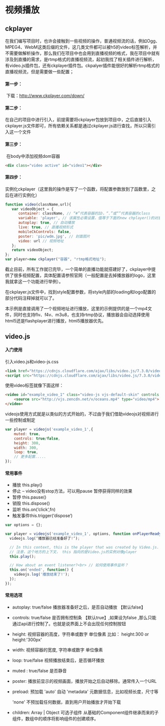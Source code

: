 # 视频播放

## ckplayer

在我们编写项目时，也许会接触到一些视频的操作，普通视频流的话，例如Ogg、MPEG4、WebM这类后缀的文件，这几类文件都可以被h5的video标签解析，并不需要做解析操作，那么我们在项目中也会用到直播视频的格式，我在项目中就有涉及到直播的需求，是rtmp格式的直播视频流，起初我找了相关插件进行解析，有video.js插件包，还有ckplayer插件包。ckpalyer插件能很好的解析rtmp格式的直播视频流，但是需要做一些配置；

#### 第一步：

​	下载：http://www.ckplayer.com/down/

#### 第二步：

​	在自己的项目中进行引入，前提需要将ckplayer包放到项目中，之后直接引入ckplayer.js文件即可，所有依赖关系都是通过ckplayer.js进行查找，所以只需引入这一个文件

#### 第三步：

​	在body中添加视频dom容器

```html
<div class="video active" id="video1"></div>
```

#### 第四步：

​	实例化ckplayer（这里我的操作是写了一个函数，将配置参数放到了函数里，之后在进行实例化）

```javascript
function video(className,url){
   var videoObject = {
      container: className, // “#”代表容器的ID，“.”或“”代表容器的class
      variable: 'player', // 该属性必需设置，值等于下面的new chplayer()的对象
      autoplay: true, // 自动播放
      live: true, // 直播视频形式
      mobileCkControls: false,
      poster: 'pic/wdm.jpg', // 封面图片
      video: url // 视频地址
   };
   return videoObject;
};
var player=new ckplayer("容器", "rtmp格式地址");
```

截止目前，所有工作就已完毕，一个简单的直播功能就搭建好了，ckplayer中提供了很多视频配置，具体配置请参照官网（一般配置是去掉播放器的logo，这里我就拿这一个功能进行举例）。

在ckplayer.js文件中，找到style配置参数，将style内部的loading和logo配置的部分代码注释掉就可以了。

本示例是直接调用了一个视频地址进行播放，这里的示例提供的是一个mp4文件，同时也支持flv、f4v、m3u8，也支持rtmp协议，播放器会自动选择使用html5还是flashplayer进行播放，html5播放器优先。

## video.js

#### 入门使用

引入video.js和video-js.css

```html
<link href="https://cdnjs.cloudflare.com/ajax/libs/video.js/7.3.0/video-js.min.css" rel="stylesheet">
<script src="https://cdnjs.cloudflare.com/ajax/libs/video.js/7.3.0/video.min.js"></script>
```

使用video标签就像下面这样：
```html
<video id="example_video_1" class="video-js vjs-default-skin" controls preload="none" width="640" height="264" poster="http://vjs.zencdn.net/v/oceans.png">
	<source src="http://vjs.zencdn.net/v/oceans.mp4" type="video/mp4">
</video>
```

videojs使用方式就是以类似的方式开始的，不过由于我们借助videojs对视频进行一些控制或制定

```javascript
var player = videojs('example_video_1',{
    muted: true,
	controls: true/false,
	height: 300, 
	width: 300,
	loop: true,
	// 更多配置.....
});
```

#### 常用事件

- 播放 this.play()
- 停止 – video没有stop方法，可以用pause 暂停获得同样的效果
- 暂停 this.pause()
- 销毁 this.dispose()
- 监听 this.on(‘click‘,fn)
- 触发事件this.trigger(‘dispose‘)

```javascript
var options = {};

var player = videojs('example_video_1', options, function onPlayerReady() {
  videojs.log(‘播放器已经准备好了!‘);

  // In this context, this is the player that was created by Video.js.
  // 注意，这个地方的上下文， this 指向的是Video.js的实例对像player
  this.play();

  // How about an event listener?<br> // 如何使用事件监听？
  this.on('ended', function() {
    videojs.log('播放结束了!');
  });
});
```

#### 常用选项

- autoplay: true/false 播放器准备好之后，是否自动播放 【默认false】

- controls: true/false 是否拥有控制条 【默认true】,如果设为false ,那么只能通过api进行控制了。也就是说界面上不会出现任何控制按钮

- height: 视频容器的高度，字符串或数字 单位像素 比如： height:300 or height:'300px'

- width: 视频容器的宽度, 字符串或数字 单位像素

- loop: true/false 视频播放结束后，是否循环播放

- muted : true/false 是否静音

- poster: 播放前显示的视频画面，播放开始之后自动移除。通常传入一个URL

- preload: 预加载
  'auto' 自动
  'metadata' 元数据信息，比如视频长度，尺寸等

  'none' 不预加载任何数据，直到用户开始播放才开始下载

- children: Array | Object 可选子组件 从基础的Component组件继承而来的子组件，数组中的顺序将影响组件的创建顺序。